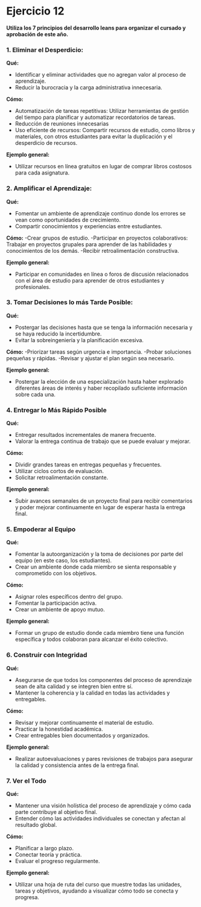 # Ejercicio 12

 **Utiliza los 7 principios del desarrollo leans para organizar el cursado y aprobación de este año.**

 ### 1. Eliminar el Desperdicio:

**Qué:**
- Identificar y eliminar actividades que no agregan valor al proceso de aprendizaje.
- Reducir la burocracia y la carga administrativa innecesaria.

**Cómo:**
- Automatización de tareas repetitivas: Utilizar herramientas de gestión del tiempo para planificar y automatizar recordatorios de tareas.
- Reducción de reuniones innecesarias
- Uso eficiente de recursos: Compartir recursos de estudio, como libros y materiales, con otros estudiantes para evitar la duplicación y el desperdicio de recursos.

**Ejemplo general:**
- Utilizar recursos en línea gratuitos en lugar de comprar libros costosos para cada asignatura.

### 2. Amplificar el Aprendizaje:

**Qué:**
- Fomentar un ambiente de aprendizaje continuo donde los errores se vean como oportunidades de crecimiento.
- Compartir conocimientos y experiencias entre estudiantes.

**Cómo:**
-Crear grupos de estudio.
-Participar en proyectos colaborativos: Trabajar en proyectos grupales para aprender de las habilidades y conocimientos de los demás.
-Recibir retroalimentación constructiva.

**Ejemplo general:**
- Participar en comunidades en línea o foros de discusión relacionados con el área de estudio para aprender de otros estudiantes y profesionales.

### 3. Tomar Decisiones lo más Tarde Posible:

**Qué:**
- Postergar las decisiones hasta que se tenga la información necesaria y se haya reducido la incertidumbre.
- Evitar la sobreingeniería y la planificación excesiva.

**Cómo:**
-Priorizar tareas según urgencia e importancia.
-Probar soluciones pequeñas y rápidas.
-Revisar y ajustar el plan según sea necesario.


**Ejemplo general:**
- Postergar la elección de una especialización hasta haber explorado diferentes áreas de interés y haber recopilado suficiente información sobre cada una.

### 4. Entregar lo Más Rápido Posible

**Qué:**
- Entregar resultados incrementales de manera frecuente.
- Valorar la entrega continua de trabajo que se puede evaluar y mejorar.

**Cómo:**
- Dividir grandes tareas en entregas pequeñas y frecuentes.
- Utilizar ciclos cortos de evaluación.
- Solicitar retroalimentación constante.


**Ejemplo general:**
- Subir avances semanales de un proyecto final para recibir comentarios y poder mejorar continuamente en lugar de esperar hasta la entrega final.

### 5. Empoderar al Equipo

**Qué:**
- Fomentar la autoorganización y la toma de decisiones por parte del equipo (en este caso, los estudiantes).
- Crear un ambiente donde cada miembro se sienta responsable y comprometido con los objetivos.

**Cómo:**
- Asignar roles específicos dentro del grupo.
- Fomentar la participación activa.
- Crear un ambiente de apoyo mutuo.


**Ejemplo general:**
- Formar un grupo de estudio donde cada miembro tiene una función específica y todos colaboran para alcanzar el éxito colectivo.

### 6. Construir con Integridad

**Qué:**
- Asegurarse de que todos los componentes del proceso de aprendizaje sean de alta calidad y se integren bien entre sí.
- Mantener la coherencia y la calidad en todas las actividades y entregables.

**Cómo:**
- Revisar y mejorar continuamente el material de estudio.
- Practicar la honestidad académica.
- Crear entregables bien documentados y organizados.


**Ejemplo general:**
- Realizar autoevaluaciones y pares revisiones de trabajos para asegurar la calidad y consistencia antes de la entrega final.

### 7. Ver el Todo

**Qué:**
- Mantener una visión holística del proceso de aprendizaje y cómo cada parte contribuye al objetivo final.
- Entender cómo las actividades individuales se conectan y afectan al resultado global.

**Cómo:**
- Planificar a largo plazo.
- Conectar teoría y práctica.
- Evaluar el progreso regularmente.


**Ejemplo general:**
- Utilizar una hoja de ruta del curso que muestre todas las unidades, tareas y objetivos, ayudando a visualizar cómo todo se conecta y progresa.